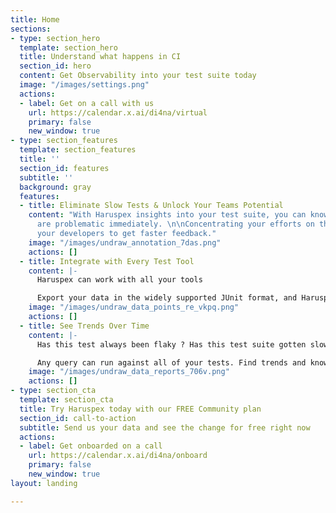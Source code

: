 ```yaml
---
title: Home
sections:
- type: section_hero
  template: section_hero
  title: Understand what happens in CI
  section_id: hero
  content: Get Observability into your test suite today
  image: "/images/settings.png"
  actions:
  - label: Get on a call with us
    url: https://calendar.x.ai/di4na/virtual
    primary: false
    new_window: true
- type: section_features
  template: section_features
  title: ''
  section_id: features
  subtitle: ''
  background: gray
  features:
  - title: Eliminate Slow Tests & Unlock Your Teams Potential
    content: "With Haruspex insights into your test suite, you can know which tests
      are problematic immediately. \n\nConcentrating your efforts on them will allow
      your developers to get faster feedback."
    image: "/images/undraw_annotation_7das.png"
    actions: []
  - title: Integrate with Every Test Tool
    content: |-
      Haruspex can work with all your tools

      Export your data in the widely supported JUnit format, and Haruspex will understand your data.
    image: "/images/undraw_data_points_re_vkpq.png"
    actions: []
  - title: See Trends Over Time
    content: |-
      Has this test always been flaky ? Has this test suite gotten slower over time ?

      Any query can run against all of your tests. Find trends and know about how the test suite evolved in Haruspex
    image: "/images/undraw_data_reports_706v.png"
    actions: []
- type: section_cta
  template: section_cta
  title: Try Haruspex today with our FREE Community plan
  section_id: call-to-action
  subtitle: Send us your data and see the change for free right now
  actions:
  - label: Get onboarded on a call
    url: https://calendar.x.ai/di4na/onboard
    primary: false
    new_window: true
layout: landing

---
```

